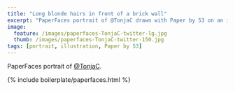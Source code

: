 ```yaml
---
title: "Long blonde hairs in front of a brick wall"
excerpt: "PaperFaces portrait of @TonjaC drawn with Paper by 53 on an iPad."
image: 
  feature: /images/paperfaces-TonjaC-twitter-lg.jpg
  thumb: /images/paperfaces-TonjaC-twitter-150.jpg
tags: [portrait, illustration, Paper by 53]
---
```


PaperFaces portrait of [@TonjaC](http://twitter.com/TonjaC).

{% include boilerplate/paperfaces.html %}